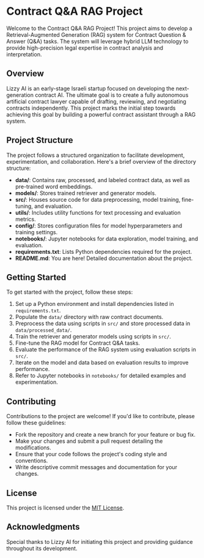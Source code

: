 # Contract Q&A RAG Project

Welcome to the Contract Q&A RAG Project! This project aims to develop a Retrieval-Augmented Generation (RAG) system for Contract Question & Answer (Q&A) tasks. The system will leverage hybrid LLM technology to provide high-precision legal expertise in contract analysis and interpretation.

## Overview

Lizzy AI is an early-stage Israeli startup focused on developing the next-generation contract AI. The ultimate goal is to create a fully autonomous artificial contract lawyer capable of drafting, reviewing, and negotiating contracts independently. This project marks the initial step towards achieving this goal by building a powerful contract assistant through a RAG system.

## Project Structure

The project follows a structured organization to facilitate development, experimentation, and collaboration. Here's a brief overview of the directory structure:

- **data/**: Contains raw, processed, and labeled contract data, as well as pre-trained word embeddings.
- **models/**: Stores trained retriever and generator models.
- **src/**: Houses source code for data preprocessing, model training, fine-tuning, and evaluation.
- **utils/**: Includes utility functions for text processing and evaluation metrics.
- **config/**: Stores configuration files for model hyperparameters and training settings.
- **notebooks/**: Jupyter notebooks for data exploration, model training, and evaluation.
- **requirements.txt**: Lists Python dependencies required for the project.
- **README.md**: You are here! Detailed documentation about the project.

## Getting Started

To get started with the project, follow these steps:

1. Set up a Python environment and install dependencies listed in `requirements.txt`.
2. Populate the `data/` directory with raw contract documents.
3. Preprocess the data using scripts in `src/` and store processed data in `data/processed_data/`.
4. Train the retriever and generator models using scripts in `src/`.
5. Fine-tune the RAG model for Contract Q&A tasks.
6. Evaluate the performance of the RAG system using evaluation scripts in `src/`.
7. Iterate on the model and data based on evaluation results to improve performance.
8. Refer to Jupyter notebooks in `notebooks/` for detailed examples and experimentation.

## Contributing

Contributions to the project are welcome! If you'd like to contribute, please follow these guidelines:

- Fork the repository and create a new branch for your feature or bug fix.
- Make your changes and submit a pull request detailing the modifications.
- Ensure that your code follows the project's coding style and conventions.
- Write descriptive commit messages and documentation for your changes.

## License

This project is licensed under the [MIT License](LICENSE).

## Acknowledgments

Special thanks to Lizzy AI for initiating this project and providing guidance throughout its development.
